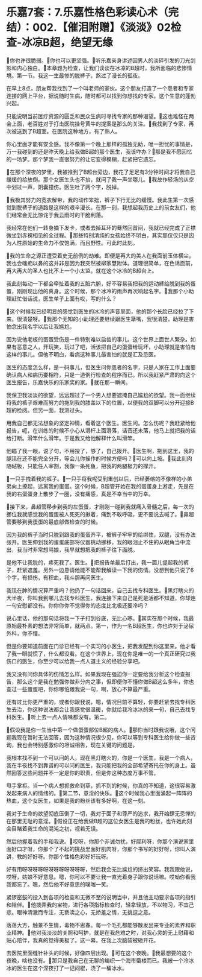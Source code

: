 # 乐嘉7套：7.乐嘉性格色彩读心术（完结）：002.【催泪附赠】《淡淡》02检查-冰凉B超，绝望无缘

🎼你也许很脆弱。🎼你也可以更坚强。🎼听乐嘉亲身讲述因男人的淡碎引发的刀光剑影和内心独白。🎼本章题为检查，让我们谈谈在冰凉的B超时，我所面临的悲惨情境。第一节。我这一生最惨的脱裤子。熬过了漫长的孤夜。

在早上8点，朋友帮我找到了一个叫老师的家伙。这个朋友打造了一个患者和专家连接的网上平台，据说随时生病，随时都可以找到你想找的专家。这个生意的蓬勃兴起。

只能说明当前医疗资源的匮乏和民众生病时寻找专家的那种渴望。🎼这也难怪在两会上面，老百姓对于打击医院挂号黄牛的提案是那么的关注。🎼我找到了专家，再次被送到了B超室。在医院这种地方，有了熟人。

你心里面才能有安全感。我不像第一个晚上那样的孤独无助，唯一担忧的事情是，万一我碰到的还是昨天晚上给我做B超的那个医生，我该咋办？🎼那是我不愿回忆的一场梦。那个梦我一直很努力的让它变得模糊，赶紧把它遗忘。

🎼在那个深夜的梦里，我被推到了B超台旁边，我花了足足有3分钟时间才将我自己缓缓的给放倒。那个女医生头也不抬，就问了我一声坐哪儿。🎼我故作轻场的从空中划过一声，阴囊撞伤。医生吐了两个字，脱掉。

🎼我极其努力的宽衣解带，我的动作笨拙，裤子下行无比的缓慢。我此生第一次感觉到脱裤子的道路是这样的艰辛漫长。在那一刻，我想起我历史上的前女友们，他们经常会无比惊诧于我云雨时的干脆利落。

我经常在他们一转身摘下发卡，或者去掉耳环的蓦然回首间，我就已经完成了正襟微坐到赤裸相见的全过程。🎼那些特别清纯的女孩始终不明白，其实那仅仅只是因为人性原始的生命力不仅饱满，而且野性。可此时此刻。

🎼我的生命之源正遭受着史无前例的劫难。即便是再大的美人在我面前玉体横尘，我也会嗤痴以鼻的这并非是因为我突然被柳家慧附体。道理很简单，在色诱面前，再大再大的圣人也比不上一个小太监。就在这个冰冷的B超台上。

我此刻每动一下都会牵扯着我的五脏六腑，好不容易我把我的运动裤给脱到我的蛋蛋，刚刚现出他的真身。这个时候，那个冰冷的雨声再次响起名字。🎼我那个小助理赶忙借话说，医生单子上面有哎，写的什么？

🎼这个时候我已经明显的感觉到医生的冰冷的声音里面，他的那个长脸已经拉了下来。很清楚呀。🎼我那个无知的小助理还要继续跟医生犟嘴，我很清楚，助理是害怕念出我名字以后让我尴尬。

因为说他老板的蛋蛋受伤是一件特别难以启齿的事儿。这个世界上面世人繁杂。如果有恶意之人，开玩笑，玩过了吧，活该把自己的蛋蛋给玩坏，小助理就是害怕有这样的事儿。但他不明白，看病这种事儿最害怕的就是汇及忌医。

医生的态度怎么样，是一码事儿，但医生问你患者的名字，只是人家在工作上面要确认病人和病历要相符，只是一道例行检查的程序而已。所以我赶紧严肃的向这个医生报告，乐嘉快乐的乐家奖的家。🎼就在那一瞬间。

我保卫我淡淡的欲望，远远超过了一个男人想要遮掩自己尴尬的欲望。我一面继续将我的裤子艰难而努力的拖到我的膝盖以下的位置，以便我的双脚可以分开迎接B超的检阅。但另一面，我测过头。

用我自己都无法想象的坚定神情，看着这个医生。医生问。怎么伤呢？我赶紧给他报告，呃，在训练的时候不小心从滑杆上面滑落，话音还未落，他马上就把我的话给打断。滑竿什么滑竿。于是我又给他解释什么叫滑竿。

他瞄了我一眼，说了句，不用投了，够了，自己拨开。🎼医生啊，拖到这里，我的腿现在还不能完全分开，等会儿你操作的时候方便吗？🎼可以向上坡。🎼我此刻肉随砧板，只能任人宰割，我像一条死鱼，把我的两腿极力的撑开。

🎼一只手拽着我的裤子。🎼一只手将我呢受到重创以后，已经萎缩的不像样的小弟弟向上撩起，远离我的蛋蛋。这个时候，B超管开始在我的蛋蛋身上游走，先是在我的右蛋蛋身上散步了一圈，没有痛感，真是不幸当中的万幸。

🎼接下来，鼻超管移步到我的左蛋蛋，才刚刚一碰到我就痛入骨髓之后，每一次的挪位我就感觉我的蛋蛋被人死死的揪着，痛到不敢呼吸，更不要说去喊了。🎼鼻超管要移到我蛋蛋的最底部做检查的时候。

因为我的裤子当时只脱到跟我的蛋蛋齐平，被裤子牢牢的给绑住，双腿，没有办法张开。医生伸到我的蛋蛋底部将仪器挑动挪移，我的眼泪止不住的从眼角当中流出，我当时非常想骂娘，我早就想把我的裤子往下面脱。

是他不让我脱的，疼死我了。医生。🎼把报告单最后打出，我一面儿提起我的裤子，赶紧遮羞。另外一边恳请他能不能帮我解读一下我的伤情。没想到他只说了6个字，有损伤，有积血，我斗胆再问医生。

我现在肿的情况算严重吗？他扔了一句话回来，自己去找专科医生。🎼黑灯瞎火的大半夜，你叫我到哪儿去找专科医生，我连接下来自己是死是活都不知道，你却连一句安慰都没有。你你你你不觉得你的态度比北极还要冷吗？

说心里话，他的那句话将我一下子打到谷底，无比心寒。🎼其实在那个时候，我最原始最朴素的想法非常简单，就两点。第一，作为一名B超医生，你也许对于泌尿外科，你不懂。

但是你要知道前面在门诊已经有一个实习的小医生，把我发配到你这里来。他才看了我一眼就慌了，什么都没看。在这个世界上，现在你是唯一的一个真正研究过我伤口的医生，你至少可以给我一点人道主义的经验分享吧。

我又没有问你具体的伤情怎么样。如果我现在强迫你一定要给我分析这个检查报告，那么这个是我在勉强你做非分内之事，但即便你不懂你做B超这么多年，你也查过一些蛋蛋吧，你你哪怕跟我说一句，啊，放心不算最严重。

还有过比你更严重的，或者你跟我说，嗯，情况目前不算轻，你要赶紧去找专科医生去治，你这种说法都会让我感觉很温暖，你就给我冷冰冰的来一句，自己去找专科医生。🎼听上去一点人情味都没有。第二。

🎼假设我是你一生当中第一个做蛋蛋部位B超的病人。🎼那你当时跟我说哦，这个问题我现在暂时无法回答，因为这种情况很少见，你可以等到专科医生给你做一些咨询，我也会特别感激你的坦诚相告，现在关键的问题是。

我根本找不到一个可以问的人，现在黑灯瞎火的，你是一个医生，我是一个病人，我在半夜找不到靠谱的可以问的医生，我只能把我的全部希望寄托在你的身上。虽然回答这些问题并不一定是你的职责，但是你这种态度万事不管。

甩手掌柜。当一个病人想抓救命到草，抓不到的时候，你真的不知道，这很容易激发起来病人的情绪的。🎼第二节，意淫的快乐。🎼这个时候我心里面涌起一阵阵的热血，这个女医生，如果是我的粉丝该有多好啊，在这一刻。

我对于生命的欲望彻底压倒了一切，我对于面子和尊严的追求，我开始肆无忌惮的在那里无耻的意淫。🎼假设正在给我做B超的这位女医生是我的粉丝，也许她此刻会目睹着我生命的混沌之初，视若无误。

然后他握着我的手和我说。🎼哎呀，你那个非诚勿扰，好犀利呀，你那个演说家里面好口才呀，你那个了不起的挑战里面好肌肉呀，你那个书写的好好呀，你叫人演讲，教的好好呀。你那个性格色彩好好玩呀。

好有用呀呀呀呀呀呀呀呀呀呀呀呀，然后我会无比尴尬的挤出笑容。我我跟他说，哎呀，姑娘不好意思。嗯，你可以不要让我一直光着身子跟你说话嘛。哎呦你看我我都忘了。嗯，然后他不好意思的噗嗤一笑。

紧锣密鼓的投入到各项的检查和无微不至的说明当中，并且他主动要求各项的指引和陪伴。🎼他拨弄我的宝物，进行各项指标检查时，轻拿轻放，不以物习，不宜己悲。眼神清澈而专注，无亵渎之心，无娇羞之情，无挑逗之意。

落落大方，触景不生情，毒物不思春。每一个毛孔都能够散发出来专业的素养和职业精神。🎼他对我淡淡的关照和呵护，就是在我危难之时，对我心灵的无上慰藉和贴心陪伴，我真的觉得美极了。这一幕。在我上次脑袋被砸开花。

去医院里面缝针补头的时候，好像四层出现。🎼可在这个夜晚。🎼我最想要的这个夜晚，啥也没有。🎼那只是我自己在无聊的编织一个海市蜃楼而已。我被一个冷冰冰的医生在这个深夜打了一记闷棍，浇了一桶冰水。

